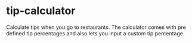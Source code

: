 # tip-calculator
Calculate tips when you go to restaurants. The calculator comes with pre defined tip percentages and also lets you input a custom tip percentage.
